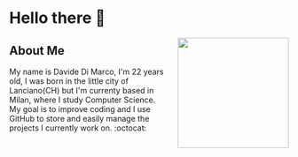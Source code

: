 # Hello there 👋

<img src="https://cdn.discordapp.com/attachments/946817974973657128/946818014253297704/hqdefault.jpg" width=200px height=200px align="right" />

## About Me

My name is Davide Di Marco, I'm 22 years old, I was born in the little city of Lanciano(CH) but I'm currenty based in Milan, where I study Computer Science. <br>
My goal is to improve coding and I use GitHub to store and easily manage the projects I currently work on. :octocat:

